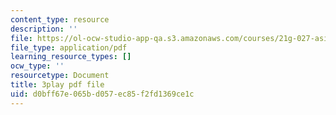```yaml
---
content_type: resource
description: ''
file: https://ol-ocw-studio-app-qa.s3.amazonaws.com/courses/21g-027-asia-in-the-modern-world-images-representations-fall-2016/d0bff67e065bd057ec85f2fd1369ce1c_wWsRfu_1wvw.pdf
file_type: application/pdf
learning_resource_types: []
ocw_type: ''
resourcetype: Document
title: 3play pdf file
uid: d0bff67e-065b-d057-ec85-f2fd1369ce1c
---
```

